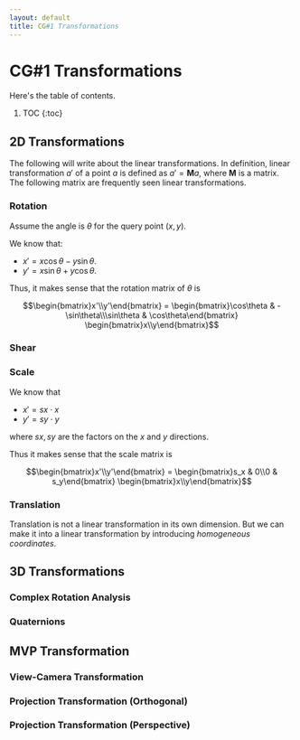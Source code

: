 ```yaml
---
layout: default
title: CG#1 Transformations
---
```


# CG#1 Transformations

Here's the table of contents. 

1. TOC
{:toc}

## 2D Transformations
The following will write about the linear transformations. In definition, linear transformation $a'$ of a point $a$ is defined as $a' = \mathbf{M}a$, where $\mathbf{M}$ is a matrix. The following matrix are frequently seen linear transformations.
### Rotation
Assume the angle is $\theta$ for the query point $(x,y)$.

We know that:
- $x' = x\cos\theta - y\sin\theta$.
- $y' = x\sin\theta + y\cos\theta$.

Thus, it makes sense that the rotation matrix of $\theta$ is
```math
\begin{bmatrix}x'\\y'\end{bmatrix} = \begin{bmatrix}\cos\theta & -\sin\theta\\\sin\theta & \cos\theta\end{bmatrix} \begin{bmatrix}x\\y\end{bmatrix}
```
  
### Shear
### Scale
We know that
- $x' = sx\cdot x$
- $y'=sy\cdot y$

where $sx, sy$ are the factors on the $x$ and $y$ directions. 

Thus it makes sense that the scale matrix is 

```math
\begin{bmatrix}x'\\y'\end{bmatrix} = \begin{bmatrix}s_x & 0\\0 & s_y\end{bmatrix} \begin{bmatrix}x\\y\end{bmatrix}
```


### Translation
Translation is not a linear transformation in its own dimension. But we can make it into a linear transformation by introducing *homogeneous coordinates*.

## 3D Transformations
### Complex Rotation Analysis
### Quaternions

## MVP Transformation
### View-Camera Transformation
### Projection Transformation (Orthogonal)
### Projection Transformation (Perspective)
